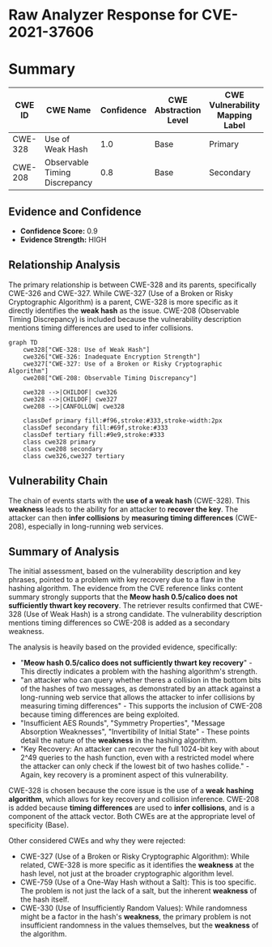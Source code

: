 # Raw Analyzer Response for CVE-2021-37606

# Summary
| CWE ID | CWE Name | Confidence | CWE Abstraction Level | CWE Vulnerability Mapping Label | CWE-Vulnerability Mapping Notes |
|---|---|---|---|---|---|
| CWE-328 | Use of Weak Hash | 1.0 | Base | Primary | Allowed |
| CWE-208 | Observable Timing Discrepancy | 0.8 | Base | Secondary | Allowed |

## Evidence and Confidence

*   **Confidence Score:** 0.9
*   **Evidence Strength:** HIGH

## Relationship Analysis
The primary relationship is between CWE-328 and its parents, specifically CWE-326 and CWE-327. While CWE-327 (Use of a Broken or Risky Cryptographic Algorithm) is a parent, CWE-328 is more specific as it directly identifies the **weak hash** as the issue. CWE-208 (Observable Timing Discrepancy) is included because the vulnerability description mentions timing differences are used to infer collisions.

```mermaid
graph TD
    cwe328["CWE-328: Use of Weak Hash"]
    cwe326["CWE-326: Inadequate Encryption Strength"]
    cwe327["CWE-327: Use of a Broken or Risky Cryptographic Algorithm"]
    cwe208["CWE-208: Observable Timing Discrepancy"]
    
    cwe328 -->|CHILDOF| cwe326
    cwe328 -->|CHILDOF| cwe327
    cwe208 -->|CANFOLLOW| cwe328

    classDef primary fill:#f96,stroke:#333,stroke-width:2px
    classDef secondary fill:#69f,stroke:#333
    classDef tertiary fill:#9e9,stroke:#333
    class cwe328 primary
    class cwe208 secondary
    class cwe326,cwe327 tertiary
```

## Vulnerability Chain
The chain of events starts with the **use of a weak hash** (CWE-328). This **weakness** leads to the ability for an attacker to **recover the key**. The attacker can then **infer collisions** by **measuring timing differences** (CWE-208), especially in long-running web services.

## Summary of Analysis
The initial assessment, based on the vulnerability description and key phrases, pointed to a problem with key recovery due to a flaw in the hashing algorithm. The evidence from the CVE reference links content summary strongly supports that the **Meow hash 0.5/calico does not sufficiently thwart key recovery**. The retriever results confirmed that CWE-328 (Use of Weak Hash) is a strong candidate. The vulnerability description mentions timing differences so CWE-208 is added as a secondary weakness.

The analysis is heavily based on the provided evidence, specifically:

*   "**Meow hash 0.5/calico does not sufficiently thwart key recovery**" - This directly indicates a problem with the hashing algorithm's strength.
*   "an attacker who can query whether theres a collision in the bottom bits of the hashes of two messages, as demonstrated by an attack against a long-running web service that allows the attacker to infer collisions by measuring timing differences" - This supports the inclusion of CWE-208 because timing differences are being exploited.
*   "Insufficient AES Rounds", "Symmetry Properties", "Message Absorption Weaknesses", "Invertibility of Initial State" - These points detail the nature of the **weakness** in the hashing algorithm.
*   "Key Recovery: An attacker can recover the full 1024-bit key with about 2^49 queries to the hash function, even with a restricted model where the attacker can only check if the lowest bit of two hashes collide." - Again, key recovery is a prominent aspect of this vulnerability.

CWE-328 is chosen because the core issue is the use of a **weak hashing algorithm**, which allows for key recovery and collision inference. CWE-208 is added because **timing differences** are used to **infer collisions**, and is a component of the attack vector. Both CWEs are at the appropriate level of specificity (Base).

Other considered CWEs and why they were rejected:

*   CWE-327 (Use of a Broken or Risky Cryptographic Algorithm): While related, CWE-328 is more specific as it identifies the **weakness** at the hash level, not just at the broader cryptographic algorithm level.
*   CWE-759 (Use of a One-Way Hash without a Salt): This is too specific. The problem is not just the lack of a salt, but the inherent **weakness** of the hash itself.
*   CWE-330 (Use of Insufficiently Random Values): While randomness might be a factor in the hash's **weakness**, the primary problem is not insufficient randomness in the values themselves, but the **weakness** of the algorithm.
